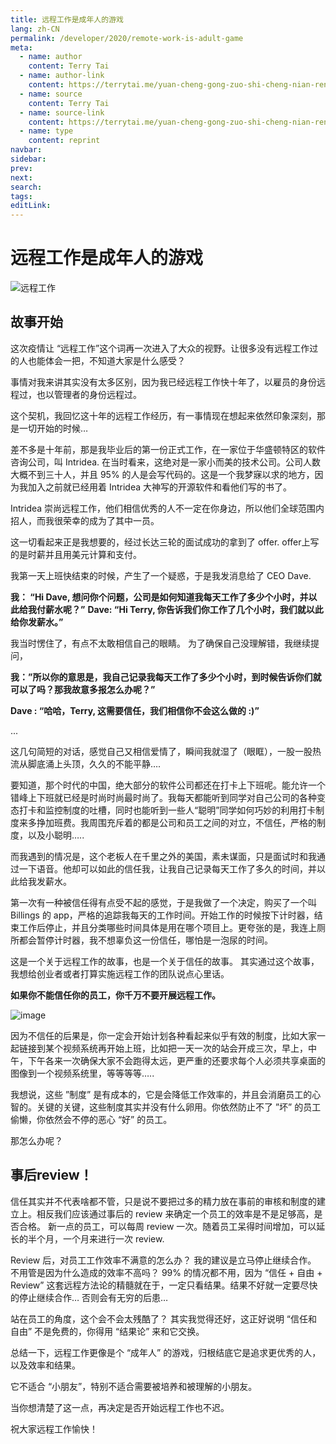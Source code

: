 ```yaml
---
title: 远程工作是成年人的游戏
lang: zh-CN
permalink: /developer/2020/remote-work-is-adult-game
meta:
  - name: author
    content: Terry Tai
  - name: author-link
    content: https://terrytai.me/yuan-cheng-gong-zuo-shi-cheng-nian-ren-de-you-xi
  - name: source
    content: Terry Tai
  - name: source-link
    content: https://terrytai.me/yuan-cheng-gong-zuo-shi-cheng-nian-ren-de-you-xi
  - name: type
    content: reprint
navbar:
sidebar:
prev:
next:
search:
tags:
editLink:
---
```

# 远程工作是成年人的游戏

<copyright :meta="$frontmatter.meta" />

![远程工作](https://phaven-prod.s3.amazonaws.com/files/image_part/asset/2414060/mA9AfiH6-jXPGzHFWEgPhm7ERIU/large_book-remote-office-not-required-1024x614.jpg)

## 故事开始

这次疫情让 “远程工作”这个词再一次进入了大众的视野。让很多没有远程工作过的人也能体会一把，不知道大家是什么感受？

事情对我来讲其实没有太多区别，因为我已经远程工作快十年了，以雇员的身份远程过，也以管理者的身份远程过。

这个契机，我回忆这十年的远程工作经历，有一事情现在想起来依然印象深刻，那是一切开始的时候…

差不多是十年前，那是我毕业后的第一份正式工作，在一家位于华盛顿特区的软件咨询公司，叫 Intridea.  在当时看来，这绝对是一家小而美的技术公司。公司人数大概不到三十人，并且 95% 的人是会写代码的。这是一个我梦寐以求的地方，因为我加入之前就已经用着 Intridea 大神写的开源软件和看他们写的书了。

Intridea 崇尚远程工作，他们相信优秀的人不一定在你身边，所以他们全球范围内招人，而我很荣幸的成为了其中一员。

这一切看起来正是我想要的，经过长达三轮的面试成功的拿到了 offer.  offer上写的是时薪并且用美元计算和支付。

我第一天上班快结束的时候，产生了一个疑惑，于是我发消息给了 CEO Dave.

**我： “Hi Dave,  想问你个问题，公司是如何知道我每天工作了多少个小时，并以此给我付薪水呢？”**
**Dave: “Hi Terry, 你告诉我们你工作了几个小时，我们就以此给你发薪水。”**

我当时愣住了，有点不太敢相信自己的眼睛。
为了确保自己没理解错，我继续提问，

**我：”所以你的意思是，我自己记录我每天工作了多少个小时，到时候告诉你们就可以了吗？那我故意多报怎么办呢？”**

**Dave : “哈哈，Terry,  这需要信任，我们相信你不会这么做的 :)”**

...

这几句简短的对话，感觉自己又相信爱情了，瞬间我就湿了（眼眶），一股一股热流从脚底涌上头顶，久久的不能平静….

要知道，那个时代的中国，绝大部分的软件公司都还在打卡上下班呢。能允许一个错峰上下班就已经是时尚时尚最时尚了。我每天都能听到同学对自己公司的各种变态打卡和监控制度的吐槽，同时也能听到一些人“聪明”同学如何巧妙的利用打卡制度来多挣加班费。我周围充斥着的都是公司和员工之间的对立，不信任，严格的制度，以及小聪明…..

而我遇到的情况是，这个老板人在千里之外的美国，素未谋面，只是面试时和我通过一下语音。他却可以如此的信任我，让我自己记录每天工作了多久的时间，并以此给我发薪水。

第一次有一种被信任得有点受不起的感觉，于是我做了一个决定，购买了一个叫 Billings 的 app，严格的追踪我每天的工作时间。开始工作的时候按下计时器，结束工作后停止，并且分类哪些时间具体是用在哪个项目上。更夸张的是，我连上厕所都会暂停计时器，我不想辜负这一份信任，哪怕是一泡尿的时间。

这是一个关于远程工作的故事，也是一个关于信任的故事。
其实通过这个故事，我想给创业者或者打算实施远程工作的团队说点心里话。

**如果你不能信任你的员工，你千万不要开展远程工作。**

![image](https://phaven-prod.s3.amazonaws.com/files/image_part/asset/2414059/MAXDf0sNivVtxNcpxQvF12gvhJE/large_REMOTE-14-Know-Theyre-Working-bbbae158efbf8bf06591d53eba53e78de08733bca7401e7d88f8481c7ec4a5c7.png)

因为不信任的后果是，你一定会开始计划各种看起来似乎有效的制度，比如大家一起链接到某个视频系统再开始上班，比如把一天一次的站会开成三次，早上，中午，下午各来一次确保大家不会跑得太远，更严重的还要求每个人必须共享桌面的图像到一个视频系统里，等等等等…..

我想说，这些 ”制度” 是有成本的，它是会降低工作效率的，并且会消磨员工的心智的。关键的关键，这些制度其实并没有什么卵用。你依然防止不了 ”坏” 的员工偷懒，你依然会不停的恶心 “好” 的员工。

那怎么办呢？

## 事后review！

信任其实并不代表啥都不管，只是说不要把过多的精力放在事前的审核和制度的建立上。相反我们应该通过事后的 review 来确定一个员工的效率是不是足够高，是否合格。 新一点的员工，可以每周 review 一次。随着员工呆得时间增加，可以延长的半个月，一个月来进行一次 review.

Review 后，对员工工作效率不满意的怎么办？ 我的建议是立马停止继续合作。
不用管是因为什么造成的效率不高吗？ 99% 的情况都不用，因为 “信任 + 自由 + Review” 这套远程方法论的精髓就在于，一定只看结果。结果不好就一定要尽快的停止继续合作… 否则会有无穷的后患…

站在员工的角度，这个会不会太残酷了？ 
其实我觉得还好，这正好说明 “信任和自由” 不是免费的，你得用 “结果论” 来和它交换。

总结一下，远程工作更像是个 “成年人” 的游戏，归根结底它是追求更优秀的人，以及效率和结果。

它不适合 “小朋友”，特别不适合需要被培养和被理解的小朋友。

当你想清楚了这一点，再决定是否开始远程工作也不迟。

祝大家远程工作愉快！